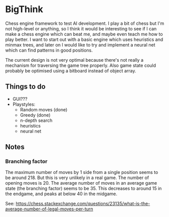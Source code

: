 # BigThink

Chess engine framework to test AI development. I play a bit of chess but I'm not high-level or anything, so I think it would be interesting to see if I can make a chess engine which can beat me, and maybe even teach me how to play better. I want to start out with a basic engine which uses heuristics and minmax trees, and later on I would like to try and implement a neural net which can find patterns in good positions.

The current design is not very optimal because there's not really a mechanism for traversing the game tree properly. Also game state could probably be optimised using a bitboard instead of object array.

## Things to do

* GUI???
* Playstyles:
	* Random moves (done)
	* Greedy (done)
	* n-depth search
	* heuristics
	* neural net
	
## Notes

### Branching factor

The maximum number of moves by 1 side from a single position seems to be around 218. But this is very unlikely in a real game. The number of opening moves is 20. The average number of moves in an average game state (the branching factor) seems to be 35. This decreases to around 15 in the endgame, and peaks at below 40 in the midgame.

See: https://chess.stackexchange.com/questions/23135/what-is-the-average-number-of-legal-moves-per-turn